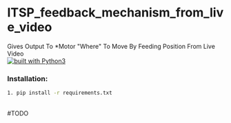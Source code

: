 # ITSP_feedback_mechanism_from_live_video
Gives Output To *Motor "Where" To Move By Feeding Position From Live Video
<br>
[![built with Python3](https://img.shields.io/badge/built%20with-Python3-red.svg)](https://www.python.org/)
<br>
### Installation:

```bash
1. pip install -r requirements.txt
```

<br>
#TODO
